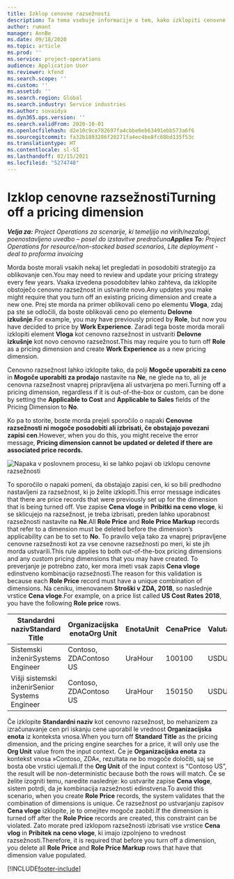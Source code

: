 ```yaml
---
title: Izklop cenovne razsežnosti
description: Ta tema vsebuje informacije o tem, kako izklopiti cenovne razsežnosti.
author: rumant
manager: AnnBe
ms.date: 09/18/2020
ms.topic: article
ms.prod: ''
ms.service: project-operations
audience: Application User
ms.reviewer: kfend
ms.search.scope: ''
ms.custom: ''
ms.assetid: ''
ms.search.region: Global
ms.search.industry: Service industries
ms.author: suvaidya
ms.dyn365.ops.version: ''
ms.search.validFrom: 2020-10-01
ms.openlocfilehash: d2e10c9ce782697fa4cbbe6eb63491ebb573a6f6
ms.sourcegitcommit: fa32b1893286f20271fa4ec4be8fc68bd135f53c
ms.translationtype: HT
ms.contentlocale: sl-SI
ms.lasthandoff: 02/15/2021
ms.locfileid: "5274748"
---
```

# <a name="turning-off-a-pricing-dimension"></a><span data-ttu-id="7bd82-103">Izklop cenovne razsežnosti</span><span class="sxs-lookup"><span data-stu-id="7bd82-103">Turning off a pricing dimension</span></span>

<span data-ttu-id="7bd82-104">_**Velja za:** Project Operations za scenarije, ki temeljijo na virih/nezalogi, poenostavljeno uvedbo – posel do izstavitve predračuna_</span><span class="sxs-lookup"><span data-stu-id="7bd82-104">_**Applies To:** Project Operations for resource/non-stocked based scenarios, Lite deployment - deal to proforma invoicing_</span></span>

<span data-ttu-id="7bd82-105">Morda boste morali vsakih nekaj let pregledati in posodobiti strategijo za oblikovanje cen.</span><span class="sxs-lookup"><span data-stu-id="7bd82-105">You may need to review and update your pricing strategy every few years.</span></span> <span data-ttu-id="7bd82-106">Vsaka izvedena posodobitev lahko zahteva, da izklopite obstoječo cenovno razsežnost in ustvarite novo.</span><span class="sxs-lookup"><span data-stu-id="7bd82-106">Any updates you make might require that you turn off an existing pricing dimension and create a new one.</span></span> <span data-ttu-id="7bd82-107">Prej ste morda na primer oblikovali ceno po elementu **Vloga**, zdaj pa ste se odločili, da boste oblikovali ceno po elementu **Delovne izkušnje**.</span><span class="sxs-lookup"><span data-stu-id="7bd82-107">For example, you may have previously priced by **Role**, but now you have decided to price by **Work Experience**.</span></span> <span data-ttu-id="7bd82-108">Zaradi tega boste morda morali izklopiti element **Vloga** kot cenovno razsežnost in ustvariti **Delovne izkušnje** kot novo cenovno razsežnost.</span><span class="sxs-lookup"><span data-stu-id="7bd82-108">This may require you to turn off **Role** as a pricing dimension and create **Work Experience** as a new pricing dimension.</span></span> 

<span data-ttu-id="7bd82-109">Cenovno razsežnost lahko izklopite tako, da polji **Mogoče uporabiti za ceno** in **Mogoče uporabiti za prodajo** nastavite na **Ne**, ne glede na to, ali je cenovna razsežnost vnaprej pripravljena ali ustvarjena po meri.</span><span class="sxs-lookup"><span data-stu-id="7bd82-109">Turning off a pricing dimension, regardless if it is out-of-the-box or custom, can be done by setting the **Applicable to Cost** and **Applicable to Sales** fields of the Pricing Dimension to **No**.</span></span>

<span data-ttu-id="7bd82-110">Ko pa to storite, boste morda prejeli sporočilo o napaki **Cenovne razsežnosti ni mogoče posodobiti ali izbrisati, če obstajajo povezani zapisi cen**.</span><span class="sxs-lookup"><span data-stu-id="7bd82-110">However, when you do this, you might receive the error message, **Pricing dimension cannot be updated or deleted if there are associated price records.**</span></span>

![Napaka v poslovnem procesu, ki se lahko pojavi ob izklopu cenovne razsežnosti](media/Business-Process-Error.png)

<span data-ttu-id="7bd82-112">To sporočilo o napaki pomeni, da obstajajo zapisi cen, ki so bili predhodno nastavljeni za razsežnost, ki jo želite izklopiti.</span><span class="sxs-lookup"><span data-stu-id="7bd82-112">This error message indicates that there are price records that were previously set up for the dimension that is being turned off.</span></span> <span data-ttu-id="7bd82-113">Vse zapise **Cena vloge** in **Pribitki na ceno vloge**, ki se sklicujejo na razsežnost, je treba izbrisati, preden lahko uporabnost razsežnosti nastavite na **Ne**.</span><span class="sxs-lookup"><span data-stu-id="7bd82-113">All **Role Price** and **Role Price Markup** records that refer to a dimension must be deleted before the dimension’s applicability can be to set to **No**.</span></span> <span data-ttu-id="7bd82-114">To pravilo velja tako za vnaprej pripravljene cenovne razsežnosti kot za vse cenovne razsežnosti po meri, ki ste jih morda ustvarili.</span><span class="sxs-lookup"><span data-stu-id="7bd82-114">This rule applies to both out-of-the-box pricing dimensions and any custom pricing dimensions that you may have created.</span></span> <span data-ttu-id="7bd82-115">To preverjanje je potrebno zato, ker mora imeti vsak zapis **Cena vloge** edinstveno kombinacijo razsežnosti.</span><span class="sxs-lookup"><span data-stu-id="7bd82-115">The reason for this validation is because each **Role Price** record must have a unique combination of dimensions.</span></span> <span data-ttu-id="7bd82-116">Na ceniku, imenovanem **Stroški v ZDA, 2018**, so naslednje vrstice **Cena vloge**.</span><span class="sxs-lookup"><span data-stu-id="7bd82-116">For example, on a price list called **US Cost Rates 2018**, you have the following **Role price** rows.</span></span> 

| <span data-ttu-id="7bd82-117">Standardni naziv</span><span class="sxs-lookup"><span data-stu-id="7bd82-117">Standard Title</span></span>         | <span data-ttu-id="7bd82-118">Organizacijska enota</span><span class="sxs-lookup"><span data-stu-id="7bd82-118">Org Unit</span></span>    |<span data-ttu-id="7bd82-119">Enota</span><span class="sxs-lookup"><span data-stu-id="7bd82-119">Unit</span></span>   |<span data-ttu-id="7bd82-120">Cena</span><span class="sxs-lookup"><span data-stu-id="7bd82-120">Price</span></span>  |<span data-ttu-id="7bd82-121">Valuta</span><span class="sxs-lookup"><span data-stu-id="7bd82-121">Currency</span></span>  |
| -----------------------|-------------|-------|-------|----------|
| <span data-ttu-id="7bd82-122">Sistemski inženir</span><span class="sxs-lookup"><span data-stu-id="7bd82-122">Systems Engineer</span></span>|<span data-ttu-id="7bd82-123">Contoso, ZDA</span><span class="sxs-lookup"><span data-stu-id="7bd82-123">Contoso US</span></span>|<span data-ttu-id="7bd82-124">Ura</span><span class="sxs-lookup"><span data-stu-id="7bd82-124">Hour</span></span>| <span data-ttu-id="7bd82-125">100</span><span class="sxs-lookup"><span data-stu-id="7bd82-125">100</span></span>|<span data-ttu-id="7bd82-126">USD</span><span class="sxs-lookup"><span data-stu-id="7bd82-126">USD</span></span>|
| <span data-ttu-id="7bd82-127">Višji sistemski inženir</span><span class="sxs-lookup"><span data-stu-id="7bd82-127">Senior Systems Engineer</span></span>|<span data-ttu-id="7bd82-128">Contoso, ZDA</span><span class="sxs-lookup"><span data-stu-id="7bd82-128">Contoso US</span></span>|<span data-ttu-id="7bd82-129">Ura</span><span class="sxs-lookup"><span data-stu-id="7bd82-129">Hour</span></span>| <span data-ttu-id="7bd82-130">150</span><span class="sxs-lookup"><span data-stu-id="7bd82-130">150</span></span>| <span data-ttu-id="7bd82-131">USD</span><span class="sxs-lookup"><span data-stu-id="7bd82-131">USD</span></span>|


<span data-ttu-id="7bd82-132">Če izklopite **Standardni naziv** kot cenovno razsežnost, bo mehanizem za izračunavanje cen pri iskanju cene uporabil le vrednost **Organizacijska enota** iz konteksta vnosa.</span><span class="sxs-lookup"><span data-stu-id="7bd82-132">When you turn off **Standard Title** as the pricing dimension, and the pricing engine searches for a price, it will only use the **Org Unit** value from the input context.</span></span> <span data-ttu-id="7bd82-133">Če je **Organizacijska enota** za kontekst vnosa »Contoso, ZDA«, rezultata ne bo mogoče določiti, saj se bosta obe vrstici ujemali.</span><span class="sxs-lookup"><span data-stu-id="7bd82-133">If the **Org Unit** of the input context is “Contoso US”, the result will be non-deterministic because both the rows will match.</span></span> <span data-ttu-id="7bd82-134">Če se želite izogniti temu, naredite naslednje: ko ustvarite zapise **Cena vloge**, sistem potrdi, da je kombinacija razsežnosti edinstvena.</span><span class="sxs-lookup"><span data-stu-id="7bd82-134">To avoid this scenario, when you create **Role Price** records, the system validates that the combination of dimensions is unique.</span></span> <span data-ttu-id="7bd82-135">Če razsežnost po ustvarjanju zapisov **Cena vloge** izklopite, je to omejitev mogoče zaobiti.</span><span class="sxs-lookup"><span data-stu-id="7bd82-135">If the dimension is turned off after the **Role Price** records are created, this constraint can be violated.</span></span> <span data-ttu-id="7bd82-136">Zato morate pred izklopom razsežnosti izbrisati vse vrstice **Cena vlog** in **Pribitek na ceno vloge**, ki imajo izpolnjeno to vrednost razsežnosti.</span><span class="sxs-lookup"><span data-stu-id="7bd82-136">Therefore, it is required that before you turn off a dimension, you delete all **Role Price** and **Role Price Markup** rows that have that dimension value populated.</span></span>


[!INCLUDE[footer-include](../includes/footer-banner.md)]